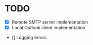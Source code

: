 # TODO

- [x] Remote SMTP server implementation
- [x] Local Outlook client implementation
- [] Logging errors
